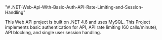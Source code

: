 "# .NET-Web-Api-With-Basic-Auth-API-Rate-Limiting-and-Session-Handling"    

This Web API project is built on .NET 4.6 and uses MySQL. This Project implements basic authentication for API, API rate limiting (60 calls/minute), API blocking, and single user session handling.
